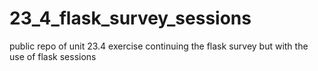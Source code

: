 # 23_4_flask_survey_sessions

public repo of unit 23.4 exercise continuing the flask survey but with the use of flask sessions
